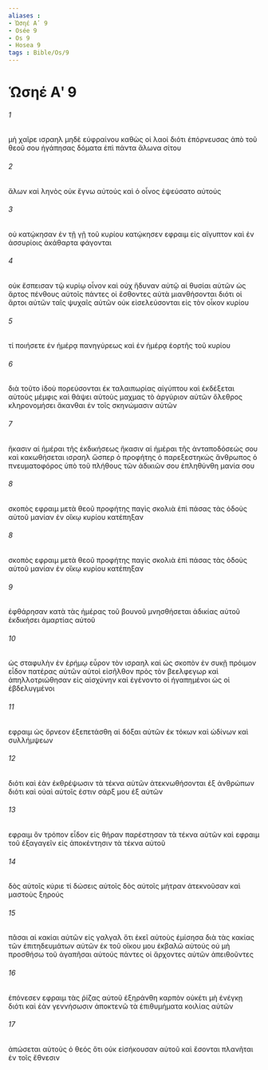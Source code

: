 ```yaml
---
aliases : 
- Ὡσηέ Αʹ 9
- Osée 9
- Os 9
- Hosea 9
tags : Bible/Os/9
---
```


# Ὡσηέ Αʹ 9

###### 1
μὴ χαῖρε ισραηλ μηδὲ εὐφραίνου καθὼς οἱ λαοί διότι ἐπόρνευσας ἀπὸ τοῦ θεοῦ σου ἠγάπησας δόματα ἐπὶ πάντα ἅλωνα σίτου
###### 2
ἅλων καὶ ληνὸς οὐκ ἔγνω αὐτούς καὶ ὁ οἶνος ἐψεύσατο αὐτούς
###### 3
οὐ κατῴκησαν ἐν τῇ γῇ τοῦ κυρίου κατῴκησεν εφραιμ εἰς αἴγυπτον καὶ ἐν ἀσσυρίοις ἀκάθαρτα φάγονται
###### 4
οὐκ ἔσπεισαν τῷ κυρίῳ οἶνον καὶ οὐχ ἥδυναν αὐτῷ αἱ θυσίαι αὐτῶν ὡς ἄρτος πένθους αὐτοῖς πάντες οἱ ἔσθοντες αὐτὰ μιανθήσονται διότι οἱ ἄρτοι αὐτῶν ταῖς ψυχαῖς αὐτῶν οὐκ εἰσελεύσονται εἰς τὸν οἶκον κυρίου
###### 5
τί ποιήσετε ἐν ἡμέρᾳ πανηγύρεως καὶ ἐν ἡμέρᾳ ἑορτῆς τοῦ κυρίου
###### 6
διὰ τοῦτο ἰδοὺ πορεύσονται ἐκ ταλαιπωρίας αἰγύπτου καὶ ἐκδέξεται αὐτοὺς μέμφις καὶ θάψει αὐτοὺς μαχμας τὸ ἀργύριον αὐτῶν ὄλεθρος κληρονομήσει ἄκανθαι ἐν τοῖς σκηνώμασιν αὐτῶν
###### 7
ἥκασιν αἱ ἡμέραι τῆς ἐκδικήσεως ἥκασιν αἱ ἡμέραι τῆς ἀνταποδόσεώς σου καὶ κακωθήσεται ισραηλ ὥσπερ ὁ προφήτης ὁ παρεξεστηκώς ἄνθρωπος ὁ πνευματοφόρος ὑπὸ τοῦ πλήθους τῶν ἀδικιῶν σου ἐπληθύνθη μανία σου
###### 8
σκοπὸς εφραιμ μετὰ θεοῦ προφήτης παγὶς σκολιὰ ἐπὶ πάσας τὰς ὁδοὺς αὐτοῦ μανίαν ἐν οἴκῳ κυρίου κατέπηξαν
###### 8
σκοπὸς εφραιμ μετὰ θεοῦ προφήτης παγὶς σκολιὰ ἐπὶ πάσας τὰς ὁδοὺς αὐτοῦ μανίαν ἐν οἴκῳ κυρίου κατέπηξαν
###### 9
ἐφθάρησαν κατὰ τὰς ἡμέρας τοῦ βουνοῦ μνησθήσεται ἀδικίας αὐτοῦ ἐκδικήσει ἁμαρτίας αὐτοῦ
###### 10
ὡς σταφυλὴν ἐν ἐρήμῳ εὗρον τὸν ισραηλ καὶ ὡς σκοπὸν ἐν συκῇ πρόιμον εἶδον πατέρας αὐτῶν αὐτοὶ εἰσῆλθον πρὸς τὸν βεελφεγωρ καὶ ἀπηλλοτριώθησαν εἰς αἰσχύνην καὶ ἐγένοντο οἱ ἠγαπημένοι ὡς οἱ ἐβδελυγμένοι
###### 11
εφραιμ ὡς ὄρνεον ἐξεπετάσθη αἱ δόξαι αὐτῶν ἐκ τόκων καὶ ὠδίνων καὶ συλλήμψεων
###### 12
διότι καὶ ἐὰν ἐκθρέψωσιν τὰ τέκνα αὐτῶν ἀτεκνωθήσονται ἐξ ἀνθρώπων διότι καὶ οὐαὶ αὐτοῖς ἐστιν σάρξ μου ἐξ αὐτῶν
###### 13
εφραιμ ὃν τρόπον εἶδον εἰς θήραν παρέστησαν τὰ τέκνα αὐτῶν καὶ εφραιμ τοῦ ἐξαγαγεῖν εἰς ἀποκέντησιν τὰ τέκνα αὐτοῦ
###### 14
δὸς αὐτοῖς κύριε τί δώσεις αὐτοῖς δὸς αὐτοῖς μήτραν ἀτεκνοῦσαν καὶ μαστοὺς ξηρούς
###### 15
πᾶσαι αἱ κακίαι αὐτῶν εἰς γαλγαλ ὅτι ἐκεῖ αὐτοὺς ἐμίσησα διὰ τὰς κακίας τῶν ἐπιτηδευμάτων αὐτῶν ἐκ τοῦ οἴκου μου ἐκβαλῶ αὐτούς οὐ μὴ προσθήσω τοῦ ἀγαπῆσαι αὐτούς πάντες οἱ ἄρχοντες αὐτῶν ἀπειθοῦντες
###### 16
ἐπόνεσεν εφραιμ τὰς ῥίζας αὐτοῦ ἐξηράνθη καρπὸν οὐκέτι μὴ ἐνέγκῃ διότι καὶ ἐὰν γεννήσωσιν ἀποκτενῶ τὰ ἐπιθυμήματα κοιλίας αὐτῶν
###### 17
ἀπώσεται αὐτοὺς ὁ θεός ὅτι οὐκ εἰσήκουσαν αὐτοῦ καὶ ἔσονται πλανῆται ἐν τοῖς ἔθνεσιν
